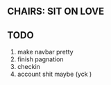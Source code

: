 ## CHAIRS: SIT ON LOVE 

## TODO 

1. make navbar pretty 
2. finish pagnation 
3. checkin 
4. account shit maybe (yck )